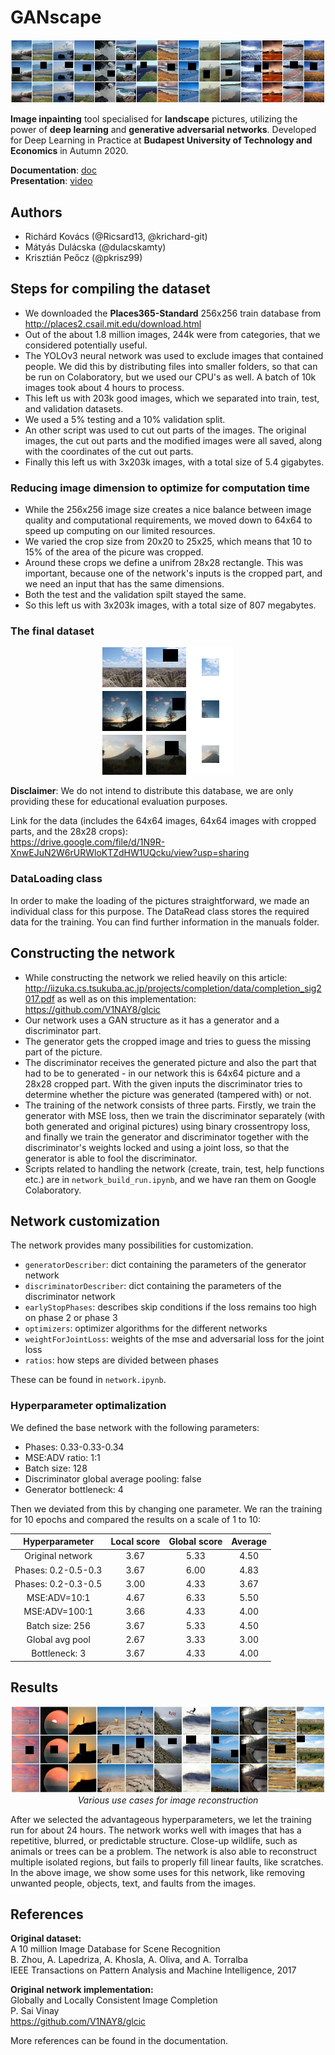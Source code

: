 # GANscape

<p align="center">
  <img src="images/examples.png">
</p>

**Image inpainting** tool specialised for **landscape** pictures, utilizing the power of **deep learning** and **generative adversarial networks**. Developed for Deep Learning in Practice at **Budapest University of Technology and Economics** in Autumn 2020.

**Documentation**: [doc](https://github.com/pkrisz99/GANscape/blob/main/Documentation.pdf)  
**Presentation**: [video](https://youtu.be/SQLmqtWNMlQ)


## Authors
- Richárd Kovács (@Ricsard13, @krichard-git)
- Mátyás Dulácska (@dulacskamty)
- Krisztián Peőcz (@pkrisz99)

## Steps for compiling the dataset
- We downloaded the **Places365-Standard** 256x256 train database from http://places2.csail.mit.edu/download.html
- Out of the about 1.8 million images, 244k were from categories, that we considered potentially useful.
- The YOLOv3 neural network was used to exclude images that contained people. We did this by distributing files into smaller folders, so that can be run on Colaboratory, but we used our CPU's as well. A batch of 10k images took about 4 hours to process.
- This left us with 203k good images, which we separated into train, test, and validation datasets.
- We used a 5% testing and a 10% validation split.
- An other script was used to cut out parts of the images. The original images, the cut out parts and the modified images were all saved, along with the coordinates of the cut out parts.
- Finally this left us with 3x203k images, with a total size of 5.4 gigabytes.

### Reducing image dimension to optimize for computation time
- While the 256x256 image size creates a nice balance between image quality and computational requirements, we moved down to 64x64 to speed up computing on our limited resources.
- We varied the crop size from 20x20 to 25x25, which means that 10 to 15% of the area of the picure was cropped.
- Around these crops we define a unifrom 28x28 rectangle. This was important, because one of the network's inputs is the cropped part, and we need an input that has the same dimensions.
- Both the test and the validation spilt stayed the same.
- So this left us with 3x203k images, with a total size of 807 megabytes.

### The final dataset

<p align="center">
  <img src="/images/dataset-examples.png">
</p>


**Disclaimer**: We do not intend to distribute this database, we are only providing these for educational evaluation purposes.

Link for the data (includes the 64x64 images, 64x64 images with cropped parts, and the 28x28 crops):  
https://drive.google.com/file/d/1N9R-XnwEJuN2W6rURWloKTZdHW1UQcku/view?usp=sharing

### DataLoading class
In order to make the loading of the pictures straightforward, we made an individual class for this purpose. The DataRead class stores the required data for the training. You can find further information in the manuals folder.

## Constructing the network
- While constructing the network we relied heavily on this article: http://iizuka.cs.tsukuba.ac.jp/projects/completion/data/completion_sig2017.pdf as well as on this implementation: https://github.com/V1NAY8/glcic
- Our network uses a GAN structure as it has a generator and a discriminator part.
- The generator gets the cropped image and tries to guess the missing part of the picture.
- The discriminator receives the generated picture and also the part that had to be to generated - in our network this is 64x64 picture and a 28x28 cropped part. With the given inputs the discriminator tries to determine whether the picture was generated (tampered with) or not.
- The training of the network consists of three parts. Firstly, we train the generator with MSE loss, then we train the discriminator separately (with both generated and original pictures) using binary crossentropy loss, and finally we train the generator and discriminator together with the discriminator's weights locked and using a joint loss, so that the generator is able to fool the discriminator.
- Scripts related to handling the network (create, train, test, help functions etc.) are in `network_build_run.ipynb`, and we have ran them on Google Colaboratory.

## Network customization
The network provides many possibilities for customization.  
- `generatorDescriber`: dict containing the parameters of the generator network  
- `discriminatorDescriber`: dict containing the parameters of the discriminator network  
- `earlyStopPhases`: describes skip conditions if the loss remains too high on phase 2 or phase 3
- `optimizers`: optimizer algorithms for the different networks
- `weightForJointLoss`: weights of the mse and adversarial loss for the joint loss
- `ratios`: how steps are divided between phases

These can be found in `network.ipynb`.

### Hyperparameter optimalization
We defined the base network with the following parameters:  
- Phases: 0.33-0.33-0.34
- MSE:ADV ratio: 1:1
- Batch size: 128
- Discriminator global average pooling: false
- Generator bottleneck: 4

Then we deviated from this by changing one parameter. We ran the training for 10 epochs and compared the results on a scale of 1 to 10:

|    Hyperparameter   | Local score | Global score |   Average   |
|:-------------------:|:-----------:|:------------:|:-----------:|
|   Original network  |     3.67    |     5.33     |     4.50    |
| Phases: 0.2-0.5-0.3 |     3.67    |     6.00     |     4.83    |
| Phases: 0.2-0.3-0.5 |     3.00    |     4.33     |     3.67    |
|     MSE:ADV=10:1    |     4.67    |     6.33     |     5.50    |
|    MSE:ADV=100:1    |     3.66    |     4.33     |     4.00    |
|   Batch size: 256   |     3.67    |     5.33     |     4.50    |
|   Global avg pool   |     2.67    |     3.33     |     3.00    |
|    Bottleneck: 3    |     3.67    |     4.33     |     4.00    |

## Results

<p align="center">
  <img src="/images/applications.png"><br>
<i>Various use cases for image reconstruction</i>
</p>


After we selected the advantageous hyperparameters, we let the training run for about 24 hours. 
The network works well with images that has a repetitive, blurred, or predictable structure.
Close-up wildlife, such as animals or trees can be a problem.
The network is also able to reconstruct multiple isolated regions, but fails to properly fill linear faults, like scratches.  
In the above image, we show some uses for this network, like removing unwanted people, objects, text, and faults from the images.


## References
<b>Original dataset:</b>  
A 10 million Image Database for Scene Recognition  
B. Zhou, A. Lapedriza, A. Khosla, A. Oliva, and A. Torralba  
IEEE Transactions on Pattern Analysis and Machine Intelligence, 2017  

<b>Original network implementation:</b>  
Globally and Locally Consistent Image Completion  
P. Sai Vinay  
https://github.com/V1NAY8/glcic  

More references can be found in the documentation.
